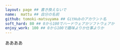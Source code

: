 ```yaml
---
layout: page ## 書き換えないで
name:  mattu ## 自分の名前
github: tomoki-matsuyama ## GitHubのアカウント名
soft_hard: 80 ## 0から100でハードウェアかソフトウェアか
enjoy_work: 100 ## 0から100で趣味よりか仕事よりか
---
```

ああああ